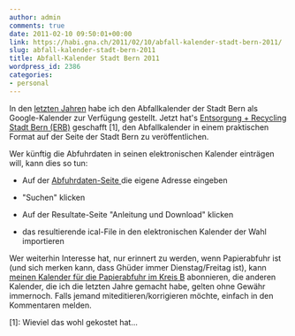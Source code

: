 ```yaml
---
author: admin
comments: true
date: 2011-02-10 09:50:01+00:00
link: https://habi.gna.ch/2011/02/10/abfall-kalender-stadt-bern-2011/
slug: abfall-kalender-stadt-bern-2011
title: Abfall-Kalender Stadt Bern 2011
wordpress_id: 2386
categories:
- personal
---
```


In den [letzten Jahren](https://habi.gna.ch/?s=abfallkalender) habe ich den Abfallkalender der Stadt Bern als Google-Kalender zur Verfügung gestellt. Jetzt hat's [Entsorgung + Recycling Stadt Bern (ERB)](http://www.bern.ch/leben_in_bern/wohnen/abfaelle) geschafft [1], den Abfallkalender in einem praktischen Format auf der Seite der Stadt Bern zu veröffentlichen.

Wer künftig die Abfuhrdaten in seinen elektronischen Kalender einträgen will, kann dies so tun:



  
  * Auf der [Abfuhrdaten-Seite ](http://www.bern.ch/leben_in_bern/wohnen/abfaelle/kehricht/abfuhrdaten/) die eigene Adresse eingeben

  
  * "Suchen" klicken

  
  * Auf der Resultate-Seite "Anleitung und Download" klicken

  
  * das resultierende ical-File in den elektronischen Kalender der Wahl importieren



Wer weiterhin Interesse hat, nur erinnert zu werden, wenn Papierabfuhr ist (und sich merken kann, dass Ghüder immer Dienstag/Freitag ist), kann [meinen Kalender für die Papierabfuhr im Kreis B](https://google.com/calendar/ical/dmfv843hg1058ro36uu007aqmc%40group.calendar.google.com/public/basic.ics) abonnieren, die anderen Kalender, die ich die letzten Jahre gemacht habe, gelten ohne Gewähr immernoch. Falls jemand miteditieren/korrigieren möchte, einfach in den Kommentaren melden.

[1]: Wieviel das wohl gekostet hat...
